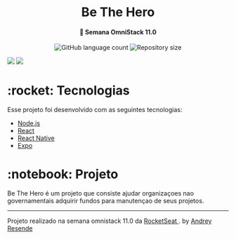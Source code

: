 <h1 align="center">
    Be The Hero
</h1>
<h4 align="center">
  🚀 Semana OmniStack 11.0
</h4>
<p align="center">
  <img alt="GitHub language count" src="https://img.shields.io/github/languages/count/Rocketseat/semana-omnistack-10">

  <img alt="Repository size" src="https://img.shields.io/github/repo-size/Rocketseat/semana-omnistack-10">
  
</p>
<img src="https://user-images.githubusercontent.com/44928849/77786198-2471ae00-703c-11ea-9680-19ad8b4ff90e.PNG"/>

<img src="https://user-images.githubusercontent.com/44928849/77786260-43704000-703c-11ea-80a8-126d3fffbbcf.PNG" />
<h1> :rocket: Tecnologias
</h1>
Esse projeto foi desenvolvido com as seguintes tecnologias:

- [Node.js](https://nodejs.org/en/)
- [React](https://reactjs.org)
- [React Native](https://facebook.github.io/react-native/)
- [Expo](https://expo.io/)

<h1> :notebook: Projeto </h1>

<p> Be The Hero é um projeto que consiste ajudar organizaçoes nao governamentais adquirir fundos para manutençao de seus projetos. </p>

---
Projeto realizado na semana omnistack 11.0 da <a href="www.rocketset.com.br"> RocketSeat </a>. by <a href="https://www.linkedin.com/in/andrey-resende/"> Andrey Resende </a>
